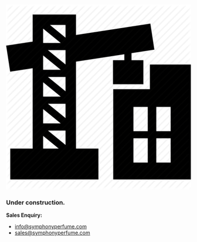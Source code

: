 

![img](under_c.png)



### Under construction.


**Sales Enquiry:**
- info@symphonyperfume.com
- sales@symphonyperfume.com

